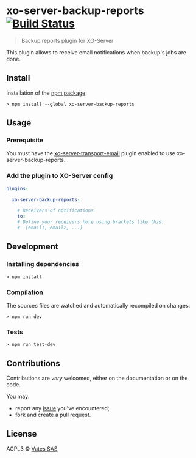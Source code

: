 # xo-server-backup-reports [![Build Status](https://api.travis-ci.org/vatesfr/xo-server-backup-reports.png?branch=master)](https://travis-ci.org/vatesfr/xo-server-backup-reports)

> Backup reports plugin for XO-Server

This plugin allows to receive email notifications when backup's jobs are done.

## Install

Installation of the [npm package](https://npmjs.org/package/xo-server-backup-reports):

```
> npm install --global xo-server-backup-reports
```

## Usage

### Prerequisite

You must have the [xo-server-transport-email](https://github.com/vatesfr/xo-server-transport-email) plugin enabled to use xo-server-backup-reports.

### Add the plugin to XO-Server config

```yaml
plugins:

  xo-server-backup-reports:

    # Receivers of notifications
    to:
    # Define your receivers here using brackets like this:
    #  [email1, email2, ...]
```

## Development

### Installing dependencies

```
> npm install
```

### Compilation

The sources files are watched and automatically recompiled on changes.

```
> npm run dev
```

### Tests

```
> npm run test-dev
```

## Contributions

Contributions are *very* welcomed, either on the documentation or on
the code.

You may:

- report any [issue](https://github.com/vatesfr/xo-server-backup-reports/issues)
  you've encountered;
- fork and create a pull request.

## License

AGPL3 © [Vates SAS](http://vates.fr)
